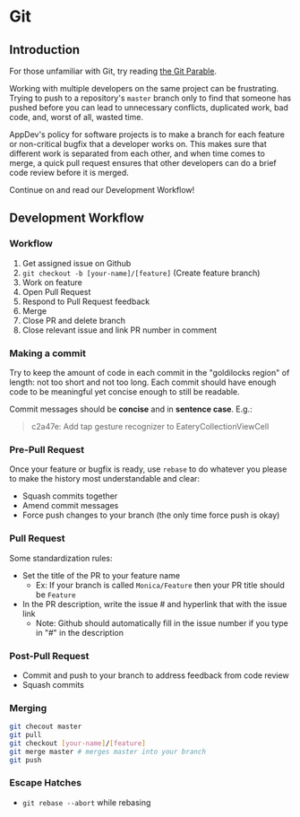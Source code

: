 # Git

## Introduction

For those unfamiliar with Git, try reading [the Git Parable](http://tom.preston-werner.com/2009/05/19/the-git-parable.html).

Working with multiple developers on the same project can be frustrating. Trying to push to a repository's `master` branch only to find that someone has pushed before you can lead to unnecessary conflicts, duplicated work, bad code, and, worst of all, wasted time.

AppDev's policy for software projects is to make a branch for each feature or non-critical bugfix that a developer works on. This makes sure that different work is separated from each other, and when time comes to merge, a quick pull request ensures that other developers can do a brief code review before it is merged.

Continue on and read our Development Workflow!

## Development Workflow

### Workflow

1. Get assigned issue on Github
2. `git checkout -b [your-name]/[feature]` \(Create feature branch\)
3. Work on feature
4. Open Pull Request
5. Respond to Pull Request feedback
6. Merge
7. Close PR and delete branch
8. Close relevant issue and link PR number in comment

### Making a commit

Try to keep the amount of code in each commit in the "goldilocks region" of length: not too short and not too long. Each commit should have enough code to be meaningful yet concise enough to still be readable.

Commit messages should be **concise** and in **sentence case**. E.g.:

> c2a47e: Add tap gesture recognizer to EateryCollectionViewCell

### Pre-Pull Request

Once your feature or bugfix is ready, use `rebase` to do whatever you please to make the history most understandable and clear:

* Squash commits together
* Amend commit messages
* Force push changes to your branch \(the only time force push is okay\)

### Pull Request

Some standardization rules:

* Set the title of the PR to your feature name
  * Ex: If your branch is called `Monica/Feature` then your PR title should be `Feature`
* In the PR description, write the issue \# and hyperlink that with the issue link
  * Note: Github should automatically fill in the issue number if you type in "\#" in the description

### Post-Pull Request

* Commit and push to your branch to address feedback from code review
* Squash commits

### Merging

```bash
git checout master
git pull
git checkout [your-name]/[feature]
git merge master # merges master into your branch
git push
```

### Escape Hatches

* `git rebase --abort` while rebasing

